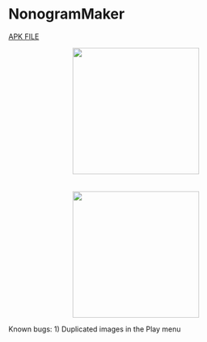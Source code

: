 # NonogramMaker
<a href="https://github.com/danpresil/NonogramMaker/blob/master/app-debug.apk">APK FILE</a><br/>

<p align="center">
  <img src="http://i.imgur.com/sh5ZUkT.gif" width="250"/><br/><br/><br/>
  
  <img src="http://i.imgur.com/TbAftDh.gif" width="250"/>
</p>

Known bugs: 1) Duplicated images in the Play menu

